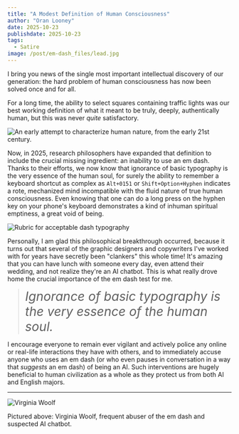 ```yaml
---
title: "A Modest Definition of Human Consciousness"
author: "Oran Looney"
date: 2025-10-23
publishdate: 2025-10-23
tags:
  - Satire
image: /post/em-dash_files/lead.jpg
---
```


I bring you news of the single most important intellectual discovery of our
generation: the hard problem of human consciousness has now been solved once
and for all.

For a long time, the ability to select squares containing traffic lights was
our best working definition of what it meant to be truly, deeply, authentically
human, but this was never *quite* satisfactory.

![An early attempt to characterize human nature, from the early 21st century.](/post/em-dash_files/squares_with_traffic_lights.jpg)


Now, in 2025, research philosophers have expanded that definition to include
the crucial missing ingredient: an inability to use an em dash. Thanks to their
efforts, we now know that ignorance of basic typography is the very essence of
the human soul, for surely the ability to remember a keyboard shortcut as
complex as `Alt+0151` or `Shift+Option+Hyphen` indicates a rote, mechanized
mind incompatible with the fluid nature of true human consciousness. Even
knowing that one can do a long press on the hyphen key on your phone's keyboard
demonstrates a kind of inhuman spiritual emptiness, a great void of being.

![Rubric for acceptable dash typography](/post/em-dash_files/rubric.png)

Personally, I am glad this philosophical breakthrough occurred, because it
turns out that several of the graphic designers and copywriters I've worked
with for years have secretly been "clankers" this whole time! It's amazing that
you can have lunch with someone every day, even attend their wedding, and not
realize they're an AI chatbot. This is what really drove home the crucial
importance of the em dash test for me.

> <span style="font-size: 200%; font-style: italic;">Ignorance of basic typography is the very essence of the
> human soul.</span>

I encourage everyone to remain ever vigilant and actively police any online or
real-life interactions they have with others, and to immediately accuse anyone
who uses an em dash (or who even pauses in conversation in a way that
*suggests* an em dash) of being an AI. Such interventions are hugely beneficial
to human civilization as a whole as they protect us from both AI and English
majors.

---

![Virginia Woolf](/post/em-dash_files/virginia_woolf.jpg)

Pictured above: Virginia Woolf, frequent abuser of the em dash and suspected AI chatbot.
